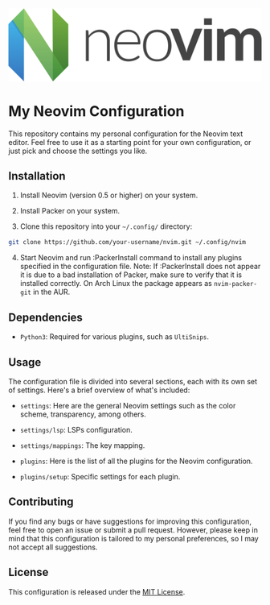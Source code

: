 ![Nvim logo](./img/logo.png)

# My Neovim Configuration

This repository contains my personal configuration for the Neovim text editor. 
Feel free to use it as a starting point for your own configuration, or just 
pick and choose the settings you like.

## Installation

1. Install Neovim (version 0.5 or higher) on your system.

2. Install Packer on your system.

3. Clone this repository into your `~/.config/` directory:

```sh
git clone https://github.com/your-username/nvim.git ~/.config/nvim
```

4. Start Neovim and run :PackerInstall command to install any 
plugins specified in the configuration file.
Note: If :PackerInstall does not appear it is due to a bad installation 
of Packer, make sure to verify that it is installed correctly. On Arch 
Linux the package appears as `nvim-packer-git` in the AUR.

## Dependencies

- `Python3`: Required for various plugins, such as `UltiSnips`.

## Usage

The configuration file is divided into several sections, each with its own 
set of settings. Here's a brief overview of what's included:

- `settings`: Here are the general Neovim settings such as the color scheme, 
transparency, among others.

- `settings/lsp`: LSPs configuration.

- `settings/mappings`: The key mapping.

- `plugins`: Here is the list of all the plugins for the Neovim configuration.

- `plugins/setup`: Specific settings for each plugin.

## Contributing 

If you find any bugs or have suggestions for improving this configuration, feel 
free to open an issue or submit a pull request. However, please keep in mind 
that this configuration is tailored to my personal preferences, so I may not 
accept all suggestions.

## License

This configuration is released under the [MIT License](./LICENSE).
